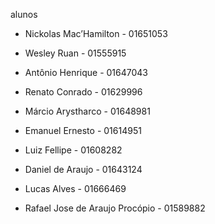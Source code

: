 alunos

* Nickolas Mac’Hamilton - 01651053

* Wesley Ruan - 01555915

* Antônio Henrique - 01647043

* Renato Conrado - 01629996

* Márcio Arystharco - 01648981

* Emanuel Ernesto - 01614951

* Luiz Fellipe - 01608282

* Daniel de Araujo - 01643124

* Lucas Alves - 01666469

* Rafael Jose de Araujo Procópio - 01589882